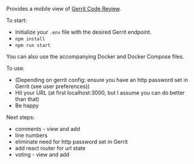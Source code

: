 Provides a mobile view of [Gerrit Code Review](https://www.gerritcodereview.com).

To start:
- Initialize your `.env` file with the desired Gerrit endpoint.
- `npm install`
- `npm run start`

You can also use the accompanying Docker and Docker Compose files.

To use:
- (Depending on gerrit config: ensure you have an http password set in Gerrit (see user preferences))
- Hit your URL (at first localhost:3000, but I assume you can do better
  than that)
- Be happy

Next steps:
- comments - view and add
- line numbers
- eliminate need for http password set in Gerrit
- add react router for url state
- voting - view and add
